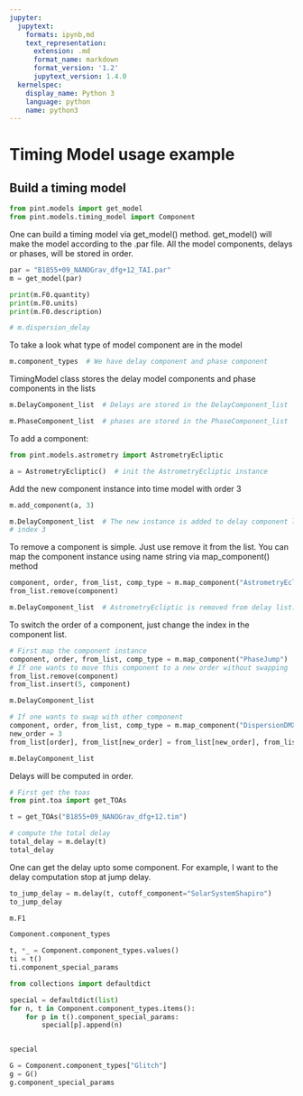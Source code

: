 ```yaml
---
jupyter:
  jupytext:
    formats: ipynb,md
    text_representation:
      extension: .md
      format_name: markdown
      format_version: '1.2'
      jupytext_version: 1.4.0
  kernelspec:
    display_name: Python 3
    language: python
    name: python3
---
```


# Timing Model usage example


## Build a timing model

```python
from pint.models import get_model
from pint.models.timing_model import Component
```

One can build a timing model via get_model() method. get_model() will make the model according to the .par file. All the model components, delays or phases, will be stored in order.

```python
par = "B1855+09_NANOGrav_dfg+12_TAI.par"
m = get_model(par)
```


```python
print(m.F0.quantity)
print(m.F0.units)
print(m.F0.description)
```

```python
# m.dispersion_delay
```

To take a look what type of model component are in the model

```python
m.component_types  # We have delay component and phase component
```

TimingModel class stores the delay model components and phase components in the lists

```python
m.DelayComponent_list  # Delays are stored in the DelayComponent_list
```

```python
m.PhaseComponent_list  # phases are stored in the PhaseComponent_list
```

To add a component:

```python
from pint.models.astrometry import AstrometryEcliptic
```

```python
a = AstrometryEcliptic()  # init the AstrometryEcliptic instance
```

Add the new component instance into time model with order 3

```python
m.add_component(a, 3)
```

```python
m.DelayComponent_list  # The new instance is added to delay component list
# index 3
```

To remove a component is simple. Just use remove it from the list. You can map the component instance using name string via map_component() method

```python
component, order, from_list, comp_type = m.map_component("AstrometryEcliptic")
from_list.remove(component)
```

```python
m.DelayComponent_list  # AstrometryEcliptic is removed from delay list.
```

To switch the order of a component, just change the index in the component list.

```python
# First map the component instance
component, order, from_list, comp_type = m.map_component("PhaseJump")
# If one wants to move this component to a new order without swapping
from_list.remove(component)
from_list.insert(5, component)
```

```python
m.DelayComponent_list
```

```python
# If one wants to swap with other component
component, order, from_list, comp_type = m.map_component("DispersionDMX")
new_order = 3
from_list[order], from_list[new_order] = from_list[new_order], from_list[order]
```

```python
m.DelayComponent_list
```

Delays will be computed in order.

```python
# First get the toas
from pint.toa import get_TOAs

t = get_TOAs("B1855+09_NANOGrav_dfg+12.tim")
```

```python
# compute the total delay
total_delay = m.delay(t)
total_delay
```

One can get the delay upto some component. For example, I want to the delay computation stop at jump delay.

```python
to_jump_delay = m.delay(t, cutoff_component="SolarSystemShapiro")
to_jump_delay
```

```python
m.F1
```

```python
Component.component_types
```

```python
t, *_ = Component.component_types.values()
ti = t()
ti.component_special_params
```

```python
from collections import defaultdict

special = defaultdict(list)
for n, t in Component.component_types.items():
    for p in t().component_special_params:
        special[p].append(n)


special
```

```python
G = Component.component_types["Glitch"]
g = G()
g.component_special_params
```
